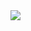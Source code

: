 <img src="https://capsule-render.vercel.app/api?type=Venom&color=RED&height=300&section=header&text=박경현&fontSize=90" />
